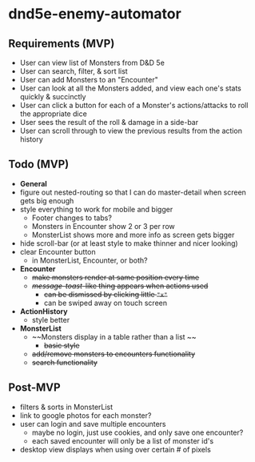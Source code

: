 # dnd5e-enemy-automator

## Requirements (MVP)
- User can view list of Monsters from D&D 5e
- User can search, filter, & sort list
- User can add Monsters to an "Encounter"
- User can look at all the Monsters added, and view each one's stats quickly & succinctly
- User can click a button for each of a Monster's actions/attacks to roll the appropriate dice
- User sees the result of the roll & damage in a side-bar
- User can scroll through to view the previous results from the action history

## Todo (MVP)
- **General**
- figure out nested-routing so that I can do master-detail when screen gets big enough
- style everything to work for mobile and bigger
  - Footer changes to tabs?
  - Monsters in Encounter show 2 or 3 per row
  - MonsterList shows more and more info as screen gets bigger
- hide scroll-bar (or at least style to make thinner and nicer looking)
- clear Encounter button
  - in MonsterList, Encounter, or both?
- **Encounter**
  - ~~make monsters render at same position every time~~
  - ~~*message-toast*-like thing appears when actions used~~
    - ~~can be dismissed by clicking little `"x"`~~
    - can be swiped away on touch screen
- **ActionHistory**
  - style better
- **MonsterList**
  - ~~Monsters display in a table rather than a list  ~~
    - ~~basic style~~
  - ~~add/remove monsters to encounters functionality~~
  - ~~search functionality~~

## Post-MVP
- filters & sorts in MonsterList
- link to google photos for each monster?
- user can login and save multiple encounters
  - maybe no login, just use cookies, and only save one encounter?
  - each saved encounter will only be a list of monster id's
- desktop view displays when using over certain # of pixels


